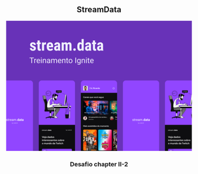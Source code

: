 <h2 align="center">
  StreamData
</h2>

<img alt="StreamData" src="./banner.png" />

<h3 align="center">
  Desafio chapter II-2
</h3>